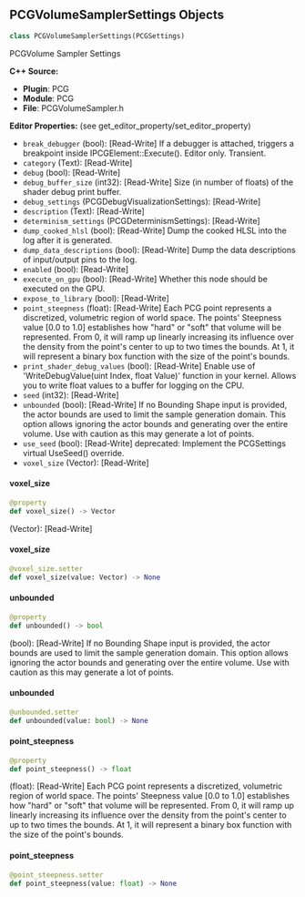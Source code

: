 ## PCGVolumeSamplerSettings Objects

```python
class PCGVolumeSamplerSettings(PCGSettings)
```

PCGVolume Sampler Settings

**C++ Source:**

- **Plugin**: PCG
- **Module**: PCG
- **File**: PCGVolumeSampler.h

**Editor Properties:** (see get_editor_property/set_editor_property)

- ``break_debugger`` (bool):  [Read-Write] If a debugger is attached, triggers a breakpoint inside IPCGElement::Execute(). Editor only. Transient.
- ``category`` (Text):  [Read-Write]
- ``debug`` (bool):  [Read-Write]
- ``debug_buffer_size`` (int32):  [Read-Write] Size (in number of floats) of the shader debug print buffer.
- ``debug_settings`` (PCGDebugVisualizationSettings):  [Read-Write]
- ``description`` (Text):  [Read-Write]
- ``determinism_settings`` (PCGDeterminismSettings):  [Read-Write]
- ``dump_cooked_hlsl`` (bool):  [Read-Write] Dump the cooked HLSL into the log after it is generated.
- ``dump_data_descriptions`` (bool):  [Read-Write] Dump the data descriptions of input/output pins to the log.
- ``enabled`` (bool):  [Read-Write]
- ``execute_on_gpu`` (bool):  [Read-Write] Whether this node should be executed on the GPU.
- ``expose_to_library`` (bool):  [Read-Write]
- ``point_steepness`` (float):  [Read-Write] Each PCG point represents a discretized, volumetric region of world space. The points' Steepness value [0.0 to
  1.0] establishes how "hard" or "soft" that volume will be represented. From 0, it will ramp up linearly
  increasing its influence over the density from the point's center to up to two times the bounds. At 1, it will
  represent a binary box function with the size of the point's bounds.
- ``print_shader_debug_values`` (bool):  [Read-Write] Enable use of 'WriteDebugValue(uint Index, float Value)' function in your kernel. Allows you to write float values to a buffer for logging on the CPU.
- ``seed`` (int32):  [Read-Write]
- ``unbounded`` (bool):  [Read-Write] If no Bounding Shape input is provided, the actor bounds are used to limit the sample generation domain.
  This option allows ignoring the actor bounds and generating over the entire volume. Use with caution as this
  may generate a lot of points.
- ``use_seed`` (bool):  [Read-Write]
  deprecated: Implement the PCGSettings virtual UseSeed() override.
- ``voxel_size`` (Vector):  [Read-Write]

<a id="unreal.PCGVolumeSamplerSettings.voxel_size"></a>

#### voxel_size

```python
@property
def voxel_size() -> Vector
```

(Vector):  [Read-Write]

<a id="unreal.PCGVolumeSamplerSettings.voxel_size"></a>

#### voxel_size

```python
@voxel_size.setter
def voxel_size(value: Vector) -> None
```

<a id="unreal.PCGVolumeSamplerSettings.unbounded"></a>

#### unbounded

```python
@property
def unbounded() -> bool
```

(bool):  [Read-Write] If no Bounding Shape input is provided, the actor bounds are used to limit the sample generation domain.
This option allows ignoring the actor bounds and generating over the entire volume. Use with caution as this
may generate a lot of points.

<a id="unreal.PCGVolumeSamplerSettings.unbounded"></a>

#### unbounded

```python
@unbounded.setter
def unbounded(value: bool) -> None
```

<a id="unreal.PCGVolumeSamplerSettings.point_steepness"></a>

#### point_steepness

```python
@property
def point_steepness() -> float
```

(float):  [Read-Write] Each PCG point represents a discretized, volumetric region of world space. The points' Steepness value [0.0 to
1.0] establishes how "hard" or "soft" that volume will be represented. From 0, it will ramp up linearly
increasing its influence over the density from the point's center to up to two times the bounds. At 1, it will
represent a binary box function with the size of the point's bounds.

<a id="unreal.PCGVolumeSamplerSettings.point_steepness"></a>

#### point_steepness

```python
@point_steepness.setter
def point_steepness(value: float) -> None
```

<a id="unreal.PCGWorldQuerySettings"></a>